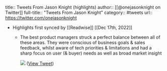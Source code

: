 title:: Tweets From Jason Knight (highlights)
author:: [[@onejasonknight on Twitter]]
full-title:: "Tweets From Jason Knight"
category:: #tweets
url:: https://twitter.com/onejasonknight

- Highlights first synced by [[Readwise]] [[Dec 17th, 2022]]
	- The best product managers struck a perfect balance between all of these areas. They were conscious of business goals & sales feedback, whilst aware of tech priorities & limitations and had a sharp focus on user (& buyer) needs as well as broad market insight 
	  
	  ![](https://pbs.twimg.com/media/FamzdooWYAA914_.jpg) ([View Tweet](https://twitter.com/onejasonknight/status/1560977003980931072))